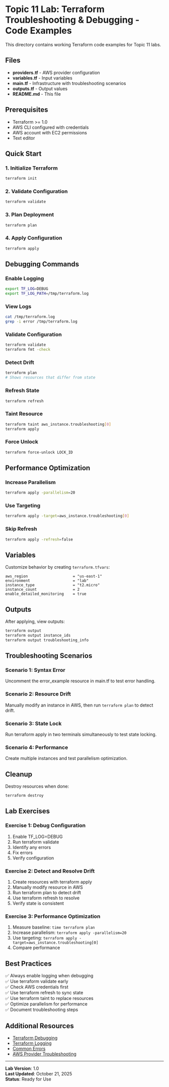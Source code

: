 # Topic 11 Lab: Terraform Troubleshooting & Debugging - Code Examples

This directory contains working Terraform code examples for Topic 11 labs.

## Files

- **providers.tf** - AWS provider configuration
- **variables.tf** - Input variables
- **main.tf** - Infrastructure with troubleshooting scenarios
- **outputs.tf** - Output values
- **README.md** - This file

## Prerequisites

- Terraform >= 1.0
- AWS CLI configured with credentials
- AWS account with EC2 permissions
- Text editor

## Quick Start

### 1. Initialize Terraform

```bash
terraform init
```

### 2. Validate Configuration

```bash
terraform validate
```

### 3. Plan Deployment

```bash
terraform plan
```

### 4. Apply Configuration

```bash
terraform apply
```

## Debugging Commands

### Enable Logging

```bash
export TF_LOG=DEBUG
export TF_LOG_PATH=/tmp/terraform.log
```

### View Logs

```bash
cat /tmp/terraform.log
grep -i error /tmp/terraform.log
```

### Validate Configuration

```bash
terraform validate
terraform fmt -check
```

### Detect Drift

```bash
terraform plan
# Shows resources that differ from state
```

### Refresh State

```bash
terraform refresh
```

### Taint Resource

```bash
terraform taint aws_instance.troubleshooting[0]
terraform apply
```

### Force Unlock

```bash
terraform force-unlock LOCK_ID
```

## Performance Optimization

### Increase Parallelism

```bash
terraform apply -parallelism=20
```

### Use Targeting

```bash
terraform apply -target=aws_instance.troubleshooting[0]
```

### Skip Refresh

```bash
terraform apply -refresh=false
```

## Variables

Customize behavior by creating `terraform.tfvars`:

```hcl
aws_region                    = "us-east-1"
environment                   = "lab"
instance_type                 = "t2.micro"
instance_count                = 2
enable_detailed_monitoring    = true
```

## Outputs

After applying, view outputs:

```bash
terraform output
terraform output instance_ids
terraform output troubleshooting_info
```

## Troubleshooting Scenarios

### Scenario 1: Syntax Error
Uncomment the error_example resource in main.tf to test error handling.

### Scenario 2: Resource Drift
Manually modify an instance in AWS, then run `terraform plan` to detect drift.

### Scenario 3: State Lock
Run terraform apply in two terminals simultaneously to test state locking.

### Scenario 4: Performance
Create multiple instances and test parallelism optimization.

## Cleanup

Destroy resources when done:

```bash
terraform destroy
```

## Lab Exercises

### Exercise 1: Debug Configuration
1. Enable TF_LOG=DEBUG
2. Run terraform validate
3. Identify any errors
4. Fix errors
5. Verify configuration

### Exercise 2: Detect and Resolve Drift
1. Create resources with terraform apply
2. Manually modify resource in AWS
3. Run terraform plan to detect drift
4. Use terraform refresh to resolve
5. Verify state is consistent

### Exercise 3: Performance Optimization
1. Measure baseline: `time terraform plan`
2. Increase parallelism: `terraform apply -parallelism=20`
3. Use targeting: `terraform apply -target=aws_instance.troubleshooting[0]`
4. Compare performance

## Best Practices

✅ Always enable logging when debugging  
✅ Use terraform validate early  
✅ Check AWS credentials first  
✅ Use terraform refresh to sync state  
✅ Use terraform taint to replace resources  
✅ Optimize parallelism for performance  
✅ Document troubleshooting steps  

## Additional Resources

- [Terraform Debugging](https://www.terraform.io/docs/internals/debugging.html)
- [Terraform Logging](https://www.terraform.io/docs/internals/logging.html)
- [Common Errors](https://www.terraform.io/docs/language/errors/)
- [AWS Provider Troubleshooting](https://registry.terraform.io/providers/hashicorp/aws/latest/docs#troubleshooting)

---

**Lab Version**: 1.0  
**Last Updated**: October 21, 2025  
**Status**: Ready for Use

